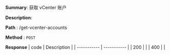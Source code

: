 **Summary**: 获取 vCenter 账户

**Description**:

**Path** : /get-vcenter-accounts

**Method** : `POST`

**Response**
| code      | Description |
| ----------- | ----------- |
|  200   |       |
|  400   |       |

